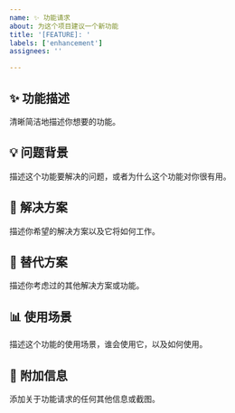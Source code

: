```yaml
---
name: ✨ 功能请求
about: 为这个项目建议一个新功能
title: '[FEATURE]: '
labels: ['enhancement']
assignees: ''

---
```


## ✨ 功能描述
清晰简洁地描述你想要的功能。

## 💡 问题背景
描述这个功能要解决的问题，或者为什么这个功能对你很有用。

## 🎯 解决方案
描述你希望的解决方案以及它将如何工作。

## 🔄 替代方案
描述你考虑过的其他解决方案或功能。

## 📊 使用场景
描述这个功能的使用场景，谁会使用它，以及如何使用。

## 📝 附加信息
添加关于功能请求的任何其他信息或截图。
